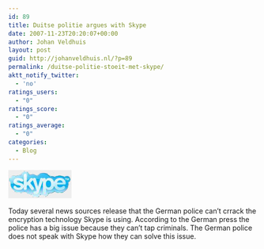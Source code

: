 ```yaml
---
id: 89
title: Duitse politie argues with Skype
date: 2007-11-23T20:20:07+00:00
author: Johan Veldhuis
layout: post
guid: http://johanveldhuis.nl/?p=89
permalink: /duitse-politie-stoeit-met-skype/
aktt_notify_twitter:
  - 'no'
ratings_users:
  - "0"
ratings_score:
  - "0"
ratings_average:
  - "0"
categories:
  - Blog
---
```

[![Skype](/wp-content/uploads/2008/03/skype.thumbnail.jpg)](/wp-content/uploads/2008/03/skype.jpg "Skype")

Today several news sources release that the German police can&#8217;t crrack the encryption technology Skype is using. According to the German press the police has a big issue because they can&#8217;t tap criminals. The German police does not speak with Skype how they can solve this issue.